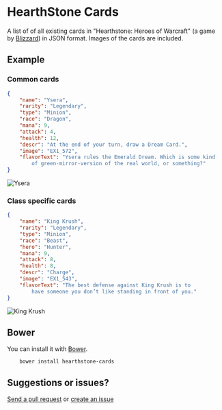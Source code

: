 # HearthStone Cards

A list of of all existing cards in "Hearthstone: Heroes of Warcraft" (a game by [Blizzard](blizzard.com)) in JSON format. Images of the cards are included.

## Example

### Common cards

```json
{
    "name": "Ysera",
    "rarity": "Legendary",
    "type": "Minion",
    "race": "Dragon",
    "mana": 9,
    "attack": 4,
    "health": 12,
    "descr": "At the end of your turn, draw a Dream Card.",
    "image": "EX1_572",
    "flavorText": "Ysera rules the Emerald Dream. Which is some kind 
        of green-mirror-version of the real world, or something?"
}
```

![Ysera](https://raw.github.com/nckg/Hearthstone-Cards/master/cards/original/EX1_572.png)

### Class specific cards

```json
{
    "name": "King Krush",
    "rarity": "Legendary",
    "type": "Minion",
    "race": "Beast",
    "hero": "Hunter",
    "mana": 9,
    "attack": 8,
    "health": 8,
    "descr": "Charge",
    "image": "EX1_543",
    "flavorText": "The best defense against King Krush is to 
        have someone you don’t like standing in front of you."
}
```

![King Krush](https://raw.github.com/nckg/Hearthstone-Cards/master/cards/original/EX1_543.png)

## Bower

You can install it with [Bower](http://bower.io/).

```terminal
    bower install hearthstone-cards
```

## Suggestions or issues?

[Send a pull request](https://github.com/nckg/Hearthstone-Cards/pulls) or [create an issue](https://github.com/nckg/Hearthstone-Cards/issues)
